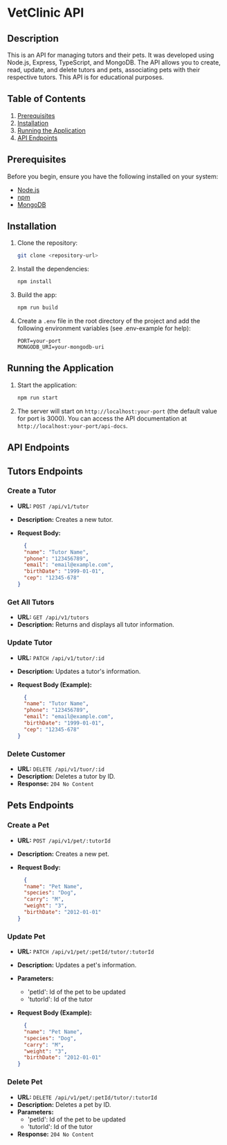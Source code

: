 # VetClinic API

## Description

This is an API for managing tutors and their pets. It was developed using Node.js, Express, TypeScript, and MongoDB. The API allows you to create, read, update, and delete tutors and pets, associating pets with their respective tutors. This API is for educational purposes.

## Table of Contents

1. [Prerequisites](#prerequisites)
2. [Installation](#installation)
3. [Running the Application](#running-the-application)
4. [API Endpoints](#api-endpoints)

## Prerequisites

Before you begin, ensure you have the following installed on your system:

- [Node.js](https://nodejs.org/)
- [npm](https://www.npmjs.com/)
- [MongoDB](https://www.mongodb.com/)

## Installation

1. Clone the repository:

    ```bash
    git clone <repository-url>
    ```

2. Install the dependencies:

    ```bash
    npm install
    ```

3. Build the app:

    ```bash	
    npm run build
    ```

4. Create a `.env` file in the root directory of the project and add the following environment variables (see .env-example for help):

    ```env
    PORT=your-port
    MONGODB_URI=your-mongodb-uri
    ```

## Running the Application

1. Start the application:

    ```bash
    npm run start
    ```

2. The server will start on `http://localhost:your-port` (the default value for port is 3000). You can access the API documentation at `http://localhost:your-port/api-docs`.

## API Endpoints

## Tutors Endpoints

### Create a Tutor

- **URL:** `POST /api/v1/tutor`
- **Description:** Creates a new tutor.
- **Request Body:**

    ```json
      {
      "name": "Tutor Name",
      "phone": "123456789",
      "email": "email@example.com",
      "birthDate": "1999-01-01",
      "cep": "12345-678"
    }
    ```

### Get All Tutors

- **URL:** `GET /api/v1/tutors`
- **Description:** Returns and displays all tutor information.

### Update Tutor

- **URL:** `PATCH /api/v1/tutor/:id`
- **Description:** Updates a tutor's information.
- **Request Body (Example):**

    ```json
      {
      "name": "Tutor Name",
      "phone": "123456789",
      "email": "email@example.com",
      "birthDate": "1999-01-01",
      "cep": "12345-678"
    }
    ```

### Delete Customer

- **URL:** `DELETE /api/v1/tuor/:id`
- **Description:** Deletes a tutor by ID.
- **Response:** `204 No Content`

## Pets Endpoints

### Create a Pet

- **URL:** `POST /api/v1/pet/:tutorId`
- **Description:** Creates a new pet.
- **Request Body:**

    ```json
      {
      "name": "Pet Name",
      "species": "Dog",
      "carry": "M",
      "weight": "3",
      "birthDate": "2012-01-01"
    }
    ```

### Update Pet

- **URL:** `PATCH /api/v1/pet/:petId/tutor/:tutorId`
- **Description:** Updates a pet's information.
- **Parameters:**
  - 'petId': Id of the pet to be updated
  - 'tutorId': Id of the tutor
- **Request Body (Example):**

    ```json
      {
      "name": "Pet Name",
      "species": "Dog",
      "carry": "M",
      "weight": "3",
      "birthDate": "2012-01-01"
    }
    ```

### Delete Pet

- **URL:** `DELETE /api/v1/pet/:petId/tutor/:tutorId`
- **Description:** Deletes a pet by ID.
- **Parameters:**
  - 'petId': Id of the pet to be updated
  - 'tutorId': Id of the tutor
- **Response:** `204 No Content`

